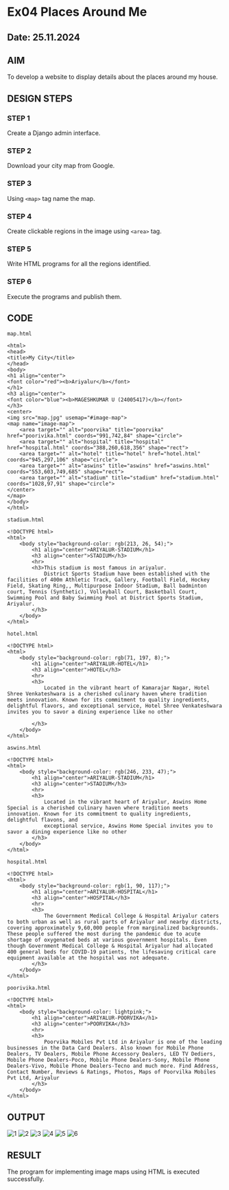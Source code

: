 # Ex04 Places Around Me
## Date: 25.11.2024

## AIM
To develop a website to display details about the places around my house.

## DESIGN STEPS

### STEP 1
Create a Django admin interface.

### STEP 2
Download your city map from Google.

### STEP 3
Using ```<map>``` tag name the map.

### STEP 4
Create clickable regions in the image using ```<area>``` tag.

### STEP 5
Write HTML programs for all the regions identified.

### STEP 6
Execute the programs and publish them.

## CODE
```
map.html

<html>
<head>
<title>My City</title>
</head>
<body>
<h1 align="center">
<font color="red"><b>Ariyalur</b></font>
</h1>
<h3 align="center">
<font color="blue"><b>MAGESHKUMAR U (24005417)</b></font>
</h3>
<center>
<img src="map.jpg" usemap="#image-map">
<map name="image-map">
    <area target="" alt="poorvika" title="poorvika" href="poorivika.html" coords="991,742,84" shape="circle">
    <area target="" alt="hospital" title="hospital" href="hospital.html" coords="388,260,618,356" shape="rect">
    <area target="" alt="hotel" title="hotel" href="hotel.html" coords="945,297,106" shape="circle">
    <area target="" alt="aswins" title="aswins" href="aswins.html" coords="553,603,749,685" shape="rect">
    <area target="" alt="stadium" title="stadium" href="stadium.html" coords="1028,97,91" shape="circle">
</center>
</map>
</body>
</html>

stadium.html

<!DOCTYPE html>
<html>
    <body style="background-color: rgb(213, 26, 54);">
        <h1 align="center">ARIYALUR-STADIUM</h1>
        <h3 align="center">STADIUM</h3>
        <hr>
        <h3>This stadium is most famous in ariyalur.
            District Sports Stadium have been established with the facilities of 400m Athletic Track, Gallery, Football Field, Hockey Field, Skating Ring,, Multipurpose Indoor Stadium, Ball badminton court, Tennis (Synthetic), Volleyball Court, Basketball Court, Swimming Pool and Baby Swimming Pool at District Sports Stadium, Ariyalur.
        </h3>
    </body>
</html>

hotel.html

<!DOCTYPE html>
<html>
    <body style="background-color: rgb(71, 197, 8);">
        <h1 align="center">ARIYALUR-HOTEL</h1>
        <h3 align="center">HOTEL</h3>
        <hr>
        <h3>
            Located in the vibrant heart of Kamarajar Nagar, Hotel Shree Venkateshwara is a cherished culinary haven where tradition meets innovation. Known for its commitment to quality ingredients, delightful flavors, and exceptional service, Hotel Shree Venkateshwara invites you to savor a dining experience like no other

        </h3>
    </body>
</html>

aswins.html

<!DOCTYPE html>
<html>
    <body style="background-color: rgb(246, 233, 47);">
        <h1 align="center">ARIYALUR-STADIUM</h1>
        <h3 align="center">STADIUM</h3>
        <hr>
        <h3>
            Located in the vibrant heart of Ariyalur, Aswins Home Special is a cherished culinary haven where tradition meets innovation. Known for its commitment to quality ingredients, delightful flavons, and
            exceptional service, Aswins Home Special invites you to savor a dining experience like no other
        </h3>
    </body>
</html>

hospital.html

<!DOCTYPE html>
<html>
    <body style="background-color: rgb(1, 90, 117);">
        <h1 align="center">ARIYALUR-HOSPITAL</h1>
        <h3 align="center">HOSPITAL</h3>
        <hr>
        <h3>
            The Government Medical College & Hospital Ariyalur caters to both urban as well as rural parts of Ariyalur and nearby districts, covering approximately 9,60,000 people from marginalized backgrounds. These people suffered the most during the pandemic due to acute shortage of oxygenated beds at various government hospitals. Even though Government Medical College & Hospital Ariyalur had allocated 400 general beds for COVID-19 patients, the lifesaving critical care equipment available at the hospital was not adequate.
        </h3>
    </body>
</html>

poorivika.html

<!DOCTYPE html>
<html>
    <body style="background-color: lightpink;">
        <h1 align="center">ARIYALUR-POORVIKA</h1>
        <h3 align="center">POORVIKA</h3>
        <hr>
        <h3>
            Poorvika Mobiles Pvt Ltd in Ariyalur is one of the leading businesses in the Data Card Dealers. Also known for Mobile Phone Dealers, TV Dealers, Mobile Phone Accessory Dealers, LED TV Dediers, Mobile Phone Dealers-Poco, Mobile Phone Dealers-Sony, Mobile Phone Dealers-Vivo, Mobile Phone Dealers-Tecno and much more. Find Address, Contact Number, Reviews & Ratings, Photos, Maps of Poorvilka Mobiles Pvt Ltd, Ariyalur
        </h3>
    </body>
</html>
```


## OUTPUT

![1](https://github.com/user-attachments/assets/418c6061-057d-4af7-8048-edaca6d3854c)
![2](https://github.com/user-attachments/assets/9c2f0754-5900-43fc-b4df-23075fd2882e)
![3](https://github.com/user-attachments/assets/e13dad48-9a00-469b-9a6b-2e91c54e95e4)
![4](https://github.com/user-attachments/assets/7ee97b73-b50c-4b72-8548-49fae65bc10a)
![5](https://github.com/user-attachments/assets/6e510835-61d0-48ae-82ec-9c1b54a56d91)
![6](https://github.com/user-attachments/assets/28117a25-280e-4dd9-8034-12b3f2c34403)




## RESULT
The program for implementing image maps using HTML is executed successfully.
